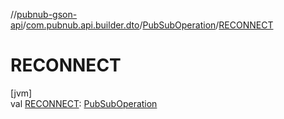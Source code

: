 //[pubnub-gson-api](../../../index.md)/[com.pubnub.api.builder.dto](../index.md)/[PubSubOperation](index.md)/[RECONNECT](-r-e-c-o-n-n-e-c-t.md)

# RECONNECT

[jvm]\
val [RECONNECT](-r-e-c-o-n-n-e-c-t.md): [PubSubOperation](index.md)
